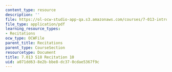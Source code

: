 ```yaml
---
content_type: resource
description: ''
file: https://ol-ocw-studio-app-qa.s3.amazonaws.com/courses/7-013-introductory-biology-spring-2018/a071dd638e2bbbe8dc370cdae5367f9c_MIT7_013s18R10Q.pdf
file_type: application/pdf
learning_resource_types:
- Recitations
ocw_type: OCWFile
parent_title: Recitations
parent_type: CourseSection
resourcetype: Document
title: 7.013 S18 Recitation 10
uid: a071dd63-8e2b-bbe8-dc37-0cdae5367f9c
---
```

